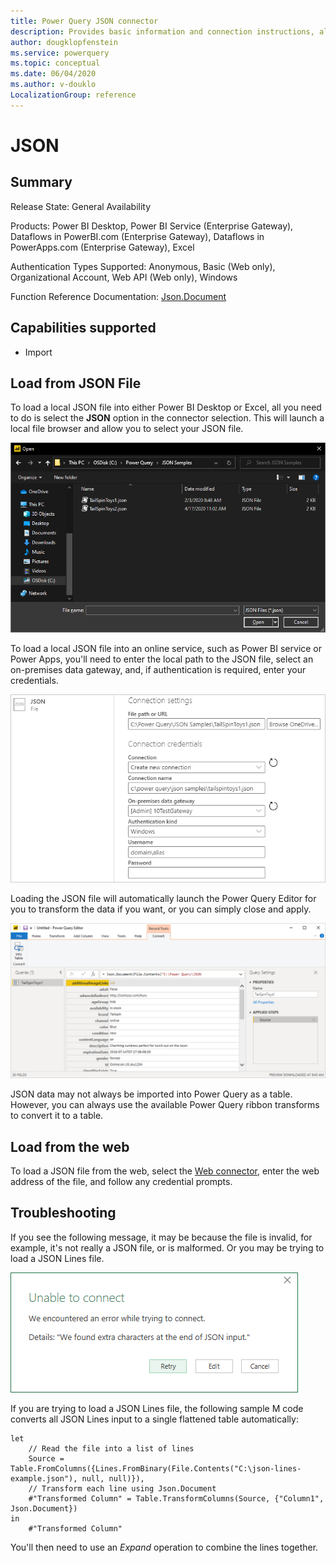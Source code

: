 ```yaml
---
title: Power Query JSON connector
description: Provides basic information and connection instructions, along with instructions on loading from the web and basic troubleshooting information.
author: dougklopfenstein
ms.service: powerquery
ms.topic: conceptual
ms.date: 06/04/2020
ms.author: v-douklo
LocalizationGroup: reference
---
```


# JSON

## Summary

Release State: General Availability

Products: Power BI Desktop, Power BI Service (Enterprise Gateway), Dataflows in PowerBI.com (Enterprise Gateway), Dataflows in PowerApps.com (Enterprise Gateway), Excel

Authentication Types Supported: Anonymous, Basic (Web only), Organizational Account, Web API (Web only), Windows

Function Reference Documentation: [Json.Document](https://docs.microsoft.com/powerquery-m/json-document)

## Capabilities supported

* Import

## Load from JSON File

To load a local JSON file into either Power BI Desktop or Excel, all you need to do is select the **JSON** option in the connector selection. This will launch a local file browser and allow you to select your JSON file.

![JSON file selection](./media/json/json-get-data.png)

To load a local JSON file into an online service, such as Power BI service or Power Apps, you'll need to enter the local path to the JSON file, select an on-premises data gateway, and, if authentication is required, enter your credentials.

![JSON selection from online service](./media/json/connect-service.png)

Loading the JSON file will automatically launch the Power Query Editor for you to transform the data if you want, or you can simply close and apply. 

![Convert to a table](./media/json/convert-table.png)

JSON data may not always be imported into Power Query as a table. However, you can always use the available Power Query ribbon transforms to convert it to a table.

## Load from the web

To load a JSON file from the web, select the [Web connector](web.md), enter the web address of the file, and follow any credential prompts.

## Troubleshooting

If you see the following message, it may be because the file is invalid, for example, it's not really a JSON file, or is malformed. Or you may be trying to load a JSON Lines file.

![Unable to connect](./media/json/unable-connect.png)

If you are trying to load a JSON Lines file, the following sample M code converts all JSON Lines input to a single flattened table automatically:

```
let
    // Read the file into a list of lines
    Source = Table.FromColumns({Lines.FromBinary(File.Contents("C:\json-lines-example.json"), null, null)}),
    // Transform each line using Json.Document
    #"Transformed Column" = Table.TransformColumns(Source, {"Column1", Json.Document})
in
    #"Transformed Column"
```

You'll then need to use an *Expand* operation to combine the lines together.
